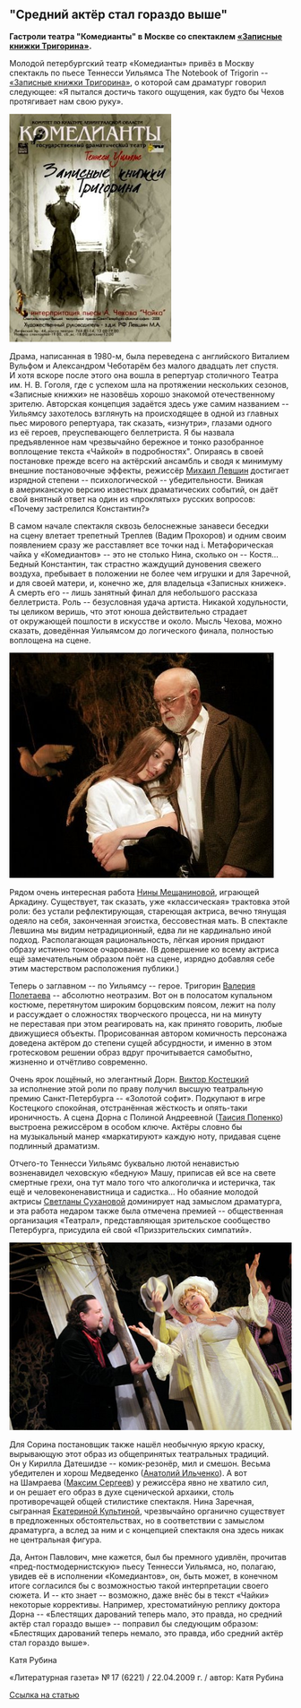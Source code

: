 ## "Средний актёр стал гораздо выше"


**Гастроли театра "Комедианты" в Москве со спектаклем [«Записные книжки Тригорина»][0].**


Молодой петербургский театр «Комедианты» привёз в Москву спектакль по пьесе Теннесси Уильямса The Notebook of Trigorin -- [«Записные книжки Тригорина»][0], о которой сам драматург говорил следующее: «Я пытался достичь такого ощущения, как будто бы Чехов протягивает нам свою руку».


[
![](../../performance/zapisnye-knizhki-trigorina/poster.jpg)
][0]


Драма, написанная в 1980-м, была переведена с английского Виталием Вульфом и Александром Чеботарём без малого двадцать лет спустя. И хотя вскоре после этого она вошла в репертуар столичного Театра им. Н. В. Гоголя, где с успехом шла на протяжении нескольких сезонов, «Записные книжки» не назовёшь хорошо знакомой отечественному зрителю. Авторская концепция задаётся здесь уже самим названием -- Уильямсу захотелось взглянуть на происходящее в одной из главных пьес мирового репертуара, так сказать, «изнутри», глазами одного из её героев, преуспевающего беллетриста. Я бы назвала предъявленное нам чрезвычайно бережное и тонко разобранное воплощение текста «Чайкой» в подробностях". Опираясь в своей постановке прежде всего на актёрский ансамбль и сводя к минимуму внешние постановочные эффекты, режиссёр [Михаил Левшин][1] достигает изрядной степени -- психологической -- убедительности. Вникая в американскую версию известных драматических событий, он даёт свой внятный ответ на один из «проклятых» русских вопросов: «Почему застрелился Константин?»

В самом начале спектакля сквозь белоснежные занавеси беседки на сцену влетает трепетный Треплев (Вадим Прохоров) и одним своим появлением сразу же расставляет все точки над i. Метафорическая чайка у «Комедиантов» -- это не столько Нина, сколько он -- Костя… Бедный Константин, так страстно жаждущий дуновения свежего воздуха, пребывает в положении не более чем игрушки и для Заречной, и для своей матери, и, конечно же, для владельца «Записных книжек». А смерть его -- лишь занятный финал для небольшого рассказа беллетриста. Роль -- безусловная удача артиста. Никакой ходульности, ты целиком веришь, что этот юноша действительно страдает от окружающей пошлости в искусстве и около. Мысль Чехова, можно сказать, доведённая Уильямсом до логического финала, полностью воплощена на сцене.

[
![](../pust-rastsvetayut-vse-tsvety/image-01.jpg)
][0]

Рядом очень интересная работа [Нины Мещаниновой][2], играющей Аркадину. Существует, так сказать, уже «классическая» трактовка этой роли: без устали рефлектирующая, стареющая актриса, вечно тянущая одеяло на себя, законченная эгоистка, бессовестная мать. В спектакле Левшина мы видим нетрадиционный, едва ли не кардинально иной подход. Располагающая рациональность, лёгкая ирония придают образу истинно тонкое очарование. (В довершение ко всему актриса ещё замечательным образом поёт на сцене, изрядно добавляя себе этим мастерством расположения публики.)


Теперь о заглавном -- по Уильямсу -- герое. Тригорин [Валерия Полетаева][3] -- абсолютно неотразим. Вот он в полосатом купальном костюме, перетянутом широким борцовским поясом, лежит на полу и рассуждает о сложностях творческого процесса, ни на минуту не переставая при этом реагировать на, как принято говорить, любые движущиеся объекты. Прорисованная автором комичность персонажа доведена актёром до степени сущей абсурдности, и именно в этом гротесковом решении образ вдруг прочитывается самобытно, жизненно и отчётливо современно.


Очень ярок лощёный, но элегантный Дорн. [Виктор Костецкий][4] за исполнение этой роли по праву получил высшую театральную премию Санкт-Петербурга -- «Золотой софит». Подкупают в игре Костецкого спокойная, отстранённая жёсткость и опять-таки ироничность. А сцена Дорна с Полиной Андреевной ([Таисия Попенко][5]) выстроена режиссёром в особом ключе. Актёры словно бы на музыкальный манер «маркатируют» каждую ноту, придавая сцене подлинный драматизм.


Отчего-то Теннесси Уильямс буквально лютой ненавистью возненавидел чеховскую «бедную» Машу, приписав ей все на свете смертные грехи, она тут мало того что алкоголичка и истеричка, так ещё и человеконенавистница и садистка… Но обаяние молодой актрисы [Светланы Сухановой][6] доминирует над замыслом драматурга, и эта работа недаром также была отмечена премией -- общественная организация «Театрал», представляющая зрительское сообщество Петербурга, присудила ей свой «Приззрительских симпатий».


[
![](image-03.jpg)
][0]


Для Сорина постановщик также нашёл необычную яркую краску, вырывающую этот образ из общепринятых театральных традиций. Он у Кирилла Датешидзе -- комик-резонёр, мил и смешон. Весьма убедителен и хорош Медведенко ([Анатолий Ильченко][7]). А вот на Шамраева ([Максим Сергеев][8]) у режиссёра явно не хватило сил, и он решает его образ в духе сценической архаики, столь противоречащей общей стилистике спектакля. Нина Заречная, сыгранная [Екатериной Культиной][9], чрезвычайно органично существует в предложенных обстоятельствах, но в соответствии с замыслом драматурга, а вслед за ним и с концепцией спектакля она здесь никак не центральная фигура.


Да, Антон Павлович, мне кажется, был бы премного удивлён, прочитав «пред-постмодернистскую» пьесу Теннесси Уильямса, но, полагаю, увидев её в исполнении «Комедиантов», он, быть может, в конечном итоге согласился бы с возможностью такой интерпретации своего сюжета. И -- кто знает -- возможно, даже внёс бы в текст «Чайки» некоторые коррективы. Например, хрестоматийную реплику доктора Дорна -- «Блестящих дарований теперь мало, это правда, но средний актёр стал гораздо выше» -- поправил бы следующим образом: «Блестящих дарований теперь немало, это правда, ибо средний актёр стал гораздо выше».


Катя Рубина


«Литературная газета» № 17 (6221) / 22.04.2009 г. / автор: Катя Рубина


[Ссылка на статью][10]

[0]: ../../performance/zapisnye-knizhki-trigorina "Записные книжки Тригорина"
[1]: ../../person/mikhail-levshin "Михаил Левшин"
[2]: ../../person/nina-meschaninova "Нина Мещанинова"
[3]: ../../person/valerii-poletaev "Валерий Полетаев"
[4]: ../../person/viktor-kostetskii "Виктор Костецкий"
[5]: ../../person/taisiya-popenko "Таисия Попенко"
[6]: ../../person/elizaveta-chernova "Елизавета Чернова"
[7]: ../../person/anatolii-ilchenko "Анатолий Ильченко"
[8]: ../../person/maksim-sergeev "Максим Сергеев"
[9]: ../../person/ekaterina-kultina "Екатерина Культина"
[10]: http://www.lgz.ru/article/8601/
